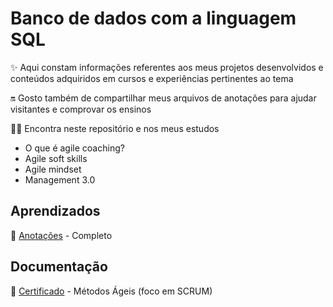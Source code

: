 # Banco de dados com a linguagem SQL
✨ Aqui constam informações referentes aos meus projetos desenvolvidos e conteúdos adquiridos em cursos e experiências pertinentes ao tema  

🔛 Gosto também de compartilhar meus arquivos de anotações para ajudar visitantes e comprovar os ensinos

🤹🏻 Encontra neste repositório e nos meus estudos
* O que é agile coaching?
* Agile soft skills
* Agile mindset
* Management 3.0

## Aprendizados
  
📝 [Anotações](https://1drv.ms/b/s!Aod7i08U7H1kyw_r1-jANkkfyRbV?e=lDheh0) - Completo


## Documentação

📄 [Certificado](https://1drv.ms/b/s!Aod7i08U7H1kyxL2Cum7ROm6Smk7?e=aDXYjm) - Métodos Ágeis (foco em SCRUM)
